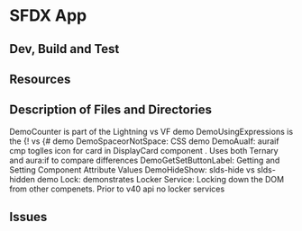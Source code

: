 # SFDX  App

## Dev, Build and Test


## Resources


## Description of Files and Directories
DemoCounter is part of the Lightning vs VF demo
DemoUsingExpressions is the {! vs {# demo
DemoSpaceorNotSpace: CSS demo 
DemoAuaIf: auraif cmp toglles icon for card in DisplayCard component . Uses both Ternary and aura:if to compare differences
DemoGetSetButtonLabel: Getting and Setting Component Attribute Values
DemoHideShow: slds-hide vs slds-hidden demo
Lock: demonstrates Locker Service: Locking down the DOM from other compenets. Prior to v40 api no locker services


## Issues


